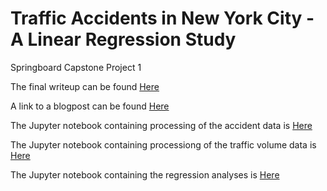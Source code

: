 # Traffic Accidents in New York City - A Linear Regression Study
Springboard Capstone Project 1

The final writeup can be found [Here](https://github.com/ghopping/Springboard_Capstone_1/blob/master/Capstone%201%20Final%20Report.pdf) <br />

A link to a blogpost can be found [Here](https://medium.com/@gene.hopping/traffic-accidents-in-new-york-city-a-linear-regression-study-3af7159ef088?source=friends_link&sk=713bae2596f19f5b77e943e1ab5addd5)

The Jupyter notebook containing processing of the accident data is [Here](https://github.com/ghopping/Springboard_Capstone_1/blob/master/GH_Capstone_1_accident.ipynb)

The Jupyter notebook containing processiong of the traffic volume data is [Here](https://github.com/ghopping/Springboard_Capstone_1/blob/master/GH_Capstone_1_volume.ipynb)

The Jupyter notebook containing the regression analyses is [Here](https://github.com/ghopping/Springboard_Capstone_1/blob/master/GH_Capstone_1_regression.ipynb)